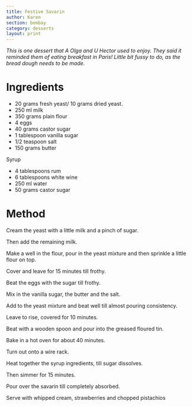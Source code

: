 ```yaml
---
title: Festive Savarin
author: Karen
section: bombay
category: desserts
layout: print
---
```

_This is one dessert that A Olga and U Hector used to enjoy. They said it reminded them of eating breakfast in Paris! Little bit fussy to do, as the bread dough needs to be made._


# Ingredients

* 20 grams fresh yeast/ 10 grams dried yeast.
* 250 ml milk
* 350 grams plain flour
* 4 eggs
* 40 grams castor sugar
* 1 tablespoon vanilla sugar
* 1/2 teaspoon salt
* 150 grams butter

Syrup
* 4 tablespoons rum
* 6 tablespoons white wine
* 250 ml water
* 50 grams castor sugar




# Method


Cream the yeast with a little milk and a pinch of sugar.

Then add the remaining milk.

Make a well in the flour, pour in the yeast mixture and then sprinkle a little flour on top.

Cover and leave for 15 minutes till frothy.

Beat the eggs with the sugar till frothy.

Mix in the vanilla sugar, the butter and the salt.

Add to the yeast mixture and beat well till almost pouring consistency.

Leave to rise, covered for 10 minutes.

Beat with a wooden spoon and pour into the greased floured tin.

Bake in a hot oven for about 40 minutes.

Turn out onto a wire rack.

Heat together the syrup ingredients, till sugar dissolves.

Then simmer for 15 minutes.

Pour over the savarin till completely absorbed.

Serve with whipped cream, strawberries and chopped pistachios


 










